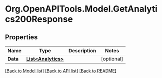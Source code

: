 
# Org.OpenAPITools.Model.GetAnalytics200Response

## Properties

Name | Type | Description | Notes
------------ | ------------- | ------------- | -------------
**Data** | [**List&lt;Analytics&gt;**](Analytics.md) |  | [optional] 

[[Back to Model list]](../README.md#documentation-for-models)
[[Back to API list]](../README.md#documentation-for-api-endpoints)
[[Back to README]](../README.md)

